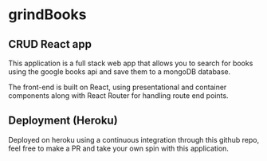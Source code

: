 # grindBooks

## CRUD React app

This application is a full stack web app that allows you to search for books using the google books api and save them to a mongoDB database.

The front-end is built on React, using presentational and container components along with React Router for handling route end points.

## Deployment (Heroku)

Deployed on heroku using a continuous integration through this github repo, feel free to make  a PR and take your own spin with this application.
